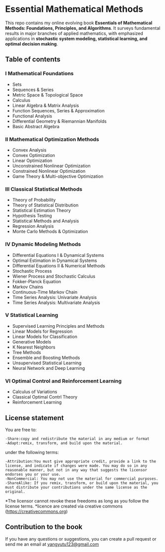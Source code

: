 # Essential Mathematical Methods
This repo contains my online evolving book **Essentials of Mathematical Methods: Foundations, Principles, and Algorithms**. It surveys fundamental results in major branches of applied mathematics, with emphasized applications in **stochastic system modeling, statistical learning, and optimal decision making**.

## Table of contents

### I Mathematical Foundations
* Sets
* Sequences & Series
* Metric Space & Topological Space
* Calculus
* Linear Algebra & Matrix Analysis 
* Function Sequences, Series & Approximation 
* Functional Analysis 
* Differential Geometry & Riemannian Manifolds
* Basic Abstract Algebra

### II Mathematical Optimization Methods
* Convex Analysis
* Convex Optimization
* Linear Optimization
* Unconstrained Nonlinear Optimization
* Constrained Nonlinear Optimization
* Game Theory & Multi-objective Optimization 


### III Classical Statistical Methods
* Theory of Probability 
* Theory of Statistical Distribution 
* Statistical Estimation Theory 
* Hypothesis Testing 
* Statistical Methods and Analysis 
* Regression Analysis 
* Monte Carlo Methods & Optimization

### IV Dynamic Modeling Methods
* Differential Equations I & Dynamical Systems 
* Optimal Estimation in Dynamical Systems 
* Differential Equations II & Numerical Methods 
* Stochastic Process
* Wiener Process and Stochastic Calculus
* Fokker-Planck Equation
* Markov Chains
* Continuous-Time Markov Chain
* Time Series Analysis: Univariate Analysis 
* Time Series Analysis: Multivariate Analysis 

### V Statistical Learning
* Supervised Learning Principles and Methods 
* Linear Models for Regression 
* Linear Models for Classification 
* Generative Models 
* K Nearest Neighbors
* Tree Methods
* Ensemble and Boosting Methods 
* Unsupervised Statistical Learning 
* Neural Network and Deep Learning

### VI Optimal Control and Reinforcement Learning
* Calculus of Variations
* Classical Optimal Contrl Theory
* Reinforcement Learning


## License statement

You are free to:

    -Share:copy and redistribute the material in any medium or format 
    -Adapt:remix, transform, and build upon the material.
    
under the following terms:

    -Attribution:You must give appropriate credit, provide a link to the license, and indicate if changes were made. You may do so in any reasonable manner, but not in any way that suggests the licensor endorses you or your use. 
    -NonCommercial: You may not use the material for commercial purposes. 
    -ShareAlike: If you remix, transform, or build upon the material, you must distribute your contributions under the same license as the original.  
    
*The licensor cannot revoke these freedoms as long as you follow the license terms.
*licence are created via creative commons (https://creativecommons.org)

## Contribution to the book

If you have any questions or suggestions, you can create a pull request or send me an email at yangyutu123@gmail.com

